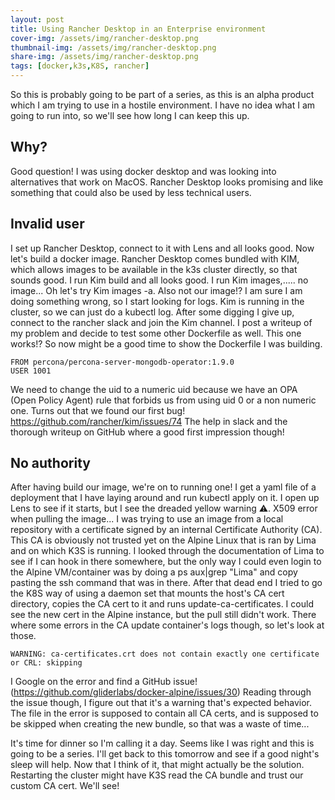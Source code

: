```yaml
---
layout: post
title: Using Rancher Desktop in an Enterprise environment
cover-img: /assets/img/rancher-desktop.png
thumbnail-img: /assets/img/rancher-desktop.png
share-img: /assets/img/rancher-desktop.png
tags: [docker,k3s,K8S, rancher]
---
```


So this is probably going to be part of a series, as this is an alpha product which I am trying to use in a hostile environment. I have no idea what I am going to run into, so we'll see how long I can keep this up.

## Why?
Good question! I was using docker desktop and was looking into alternatives that work on MacOS. Rancher Desktop looks promising and like something that could also be used by less technical users.

## Invalid user
I set up Rancher Desktop, connect to it with Lens and all looks good. Now let's build a docker image. Rancher Desktop comes bundled with KIM, which allows images to be available in the k3s cluster directly, so that sounds good. I run Kim build and all looks good. I run Kim images,..... no image... Oh let's try Kim images -a. Also not our image!?
I am sure I am doing something wrong, so I start looking for logs. Kim is running in the cluster, so we can just do a kubectl log. After some digging I give up, connect to the rancher slack and join the Kim channel. I post a writeup of my problem and decide to test some other Dockerfile as well. This one works!?
So now might be a good time to show the Dockerfile I was building.
~~~
FROM percona/percona-server-mongodb-operator:1.9.0
USER 1001
~~~
We need to change the uid to a numeric uid because we have an OPA (Open Policy Agent) rule that forbids us from using uid 0 or a non numeric one. Turns out that we found our first bug!
https://github.com/rancher/kim/issues/74
The help in slack and the thorough writeup on GitHub where a good first impression though!

## No authority
After having build our image, we're on to running one! I get a yaml file of a deployment that I have laying around and run kubectl apply on it. I open up Lens to see if it starts, but I see the dreaded yellow warning ⚠️. X509 error when pulling the image...
I was trying to use an image from a local repository with a certificate signed by an internal Certificate Authority (CA). This CA is obviously not trusted yet on the Alpine Linux that is ran by Lima and on which K3S is running. I looked through the documentation of Lima to see if I can hook in there somewhere, but the only way I could even login to the Alpine VM/container was by doing a ps aux|grep "Lima" and copy pasting the ssh command that was in there.
After that dead end I tried to go the K8S way of using a daemon set that mounts the host's CA cert directory, copies the CA cert to it and runs update-ca-certificates. I could see the new cert in the Alpine instance, but the pull still didn't work. There where some errors in the CA update container's logs though, so let's look at those.
~~~
WARNING: ca-certificates.crt does not contain exactly one certificate or CRL: skipping
~~~
I Google on the error and find a GitHub issue!
(https://github.com/gliderlabs/docker-alpine/issues/30)
Reading through the issue though, I figure out that it's a warning that's expected behavior. The file in the error is supposed to contain all CA certs, and is supposed to be skipped when creating the new bundle, so that was a waste of time...

It's time for dinner so I'm calling it a day. Seems like I was right and this is going to be a series. I'll  get back to this tomorrow and see if a good night's sleep will help. Now that I think of it, that might actually be the solution. Restarting the cluster might have K3S read the CA bundle and trust our custom CA cert. We'll see!
